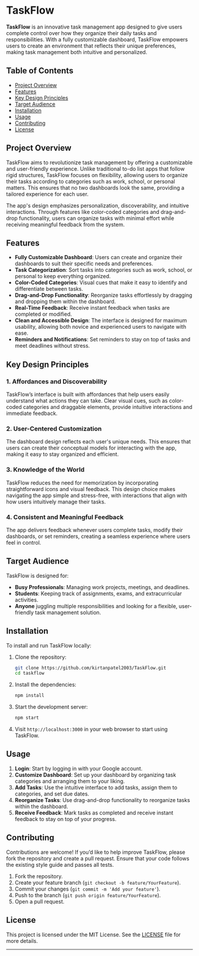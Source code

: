 # TaskFlow

**TaskFlow** is an innovative task management app designed to give users complete control over how they organize their daily tasks and responsibilities. With a fully customizable dashboard, TaskFlow empowers users to create an environment that reflects their unique preferences, making task management both intuitive and personalized.

## Table of Contents
- [Project Overview](#project-overview)
- [Features](#features)
- [Key Design Principles](#key-design-principles)
- [Target Audience](#target-audience)
- [Installation](#installation)
- [Usage](#usage)
- [Contributing](#contributing)
- [License](#license)

## Project Overview
TaskFlow aims to revolutionize task management by offering a customizable and user-friendly experience. Unlike traditional to-do list apps that follow rigid structures, TaskFlow focuses on flexibility, allowing users to organize their tasks according to categories such as work, school, or personal matters. This ensures that no two dashboards look the same, providing a tailored experience for each user.

The app's design emphasizes personalization, discoverability, and intuitive interactions. Through features like color-coded categories and drag-and-drop functionality, users can organize tasks with minimal effort while receiving meaningful feedback from the system.

## Features
- **Fully Customizable Dashboard**: Users can create and organize their dashboards to suit their specific needs and preferences.
- **Task Categorization**: Sort tasks into categories such as work, school, or personal to keep everything organized.
- **Color-Coded Categories**: Visual cues that make it easy to identify and differentiate between tasks.
- **Drag-and-Drop Functionality**: Reorganize tasks effortlessly by dragging and dropping them within the dashboard.
- **Real-Time Feedback**: Receive instant feedback when tasks are completed or modified.
- **Clean and Accessible Design**: The interface is designed for maximum usability, allowing both novice and experienced users to navigate with ease.
- **Reminders and Notifications**: Set reminders to stay on top of tasks and meet deadlines without stress.

## Key Design Principles
### 1. **Affordances and Discoverability**
TaskFlow’s interface is built with affordances that help users easily understand what actions they can take. Clear visual cues, such as color-coded categories and draggable elements, provide intuitive interactions and immediate feedback.

### 2. **User-Centered Customization**
The dashboard design reflects each user's unique needs. This ensures that users can create their conceptual models for interacting with the app, making it easy to stay organized and efficient.

### 3. **Knowledge of the World**
TaskFlow reduces the need for memorization by incorporating straightforward icons and visual feedback. This design choice makes navigating the app simple and stress-free, with interactions that align with how users intuitively manage their tasks.

### 4. **Consistent and Meaningful Feedback**
The app delivers feedback whenever users complete tasks, modify their dashboards, or set reminders, creating a seamless experience where users feel in control.

## Target Audience
TaskFlow is designed for:
- **Busy Professionals**: Managing work projects, meetings, and deadlines.
- **Students**: Keeping track of assignments, exams, and extracurricular activities.
- **Anyone** juggling multiple responsibilities and looking for a flexible, user-friendly task management solution.

## Installation
To install and run TaskFlow locally:
1. Clone the repository:
   ```bash
   git clone https://github.com/kirtanpatel2003/TaskFlow.git
   cd taskflow
   ```

2. Install the dependencies:
   ```bash
   npm install
   ```

3. Start the development server:
   ```bash
   npm start
   ```

4. Visit `http://localhost:3000` in your web browser to start using TaskFlow.

## Usage
1. **Login**: Start by logging in with your Google account.
2. **Customize Dashboard**: Set up your dashboard by organizing task categories and arranging them to your liking.
3. **Add Tasks**: Use the intuitive interface to add tasks, assign them to categories, and set due dates.
4. **Reorganize Tasks**: Use drag-and-drop functionality to reorganize tasks within the dashboard.
5. **Receive Feedback**: Mark tasks as completed and receive instant feedback to stay on top of your progress.

## Contributing
Contributions are welcome! If you’d like to help improve TaskFlow, please fork the repository and create a pull request. Ensure that your code follows the existing style guide and passes all tests.

1. Fork the repository.
2. Create your feature branch (`git checkout -b feature/YourFeature`).
3. Commit your changes (`git commit -m 'Add your feature'`).
4. Push to the branch (`git push origin feature/YourFeature`).
5. Open a pull request.

## License
This project is licensed under the MIT License. See the [LICENSE](LICENSE) file for more details.

---
